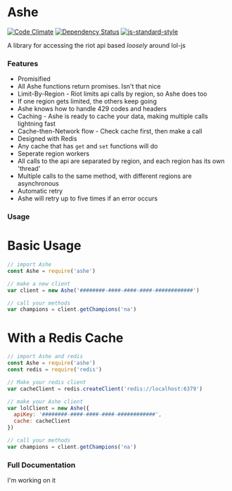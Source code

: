 # Ashe

[![Code Climate](https://codeclimate.com/github/amreuland/ashe/badges/gpa.svg)](https://codeclimate.com/github/amreuland/ashe)
[![Dependency Status](https://david-dm.org/amreuland/ashe.svg)](https://david-dm.org/amreuland/ashe)
[![js-standard-style](https://img.shields.io/badge/code%20style-standard-brightgreen.svg)](http://standardjs.com/)

A library for accessing the riot api based *loosely* around lol-js

### Features
- Promisified
 - All Ashe functions return promises. Isn't that nice
- Limit-By-Region - Riot limits api calls by region, so Ashe does too
 - If one region gets limited, the others keep going
 - Ashe knows how to handle 429 codes and headers
- Caching - Ashe is ready to cache your data, making multiple calls lightning fast
 - Cache-then-Network flow - Check cache first, then make a call
 - Designed with Redis
 - Any cache that has `get` and `set` functions will do
- Seperate region workers
 - All calls to the api are separated by region, and each region has its own 'thread'
 - Multiple calls to the same method, with different regions are asynchronous
- Automatic retry
 - Ashe will retry up to five times if an error occurs


### Usage

Basic Usage
=
```javascript
// import Ashe
const Ashe = require('ashe')

// make a new client
var client = new Ashe('########-####-####-####-############')

// call your methods
var champions = client.getChampions('na')
```

With a Redis Cache
=

```javascript
// import Ashe and redis
const Ashe = require('ashe')
const redis = require('redis')

// Make your redis client
var cacheClient = redis.createClient('redis://localhost:6379')

// make your Ashe client
var lolClient = new Ashe({
  apiKey: '########-####-####-####-############',
  cache: cacheClient
})

// call your methods
var champions = client.getChampions('na')
```

### Full Documentation
I'm working on it
